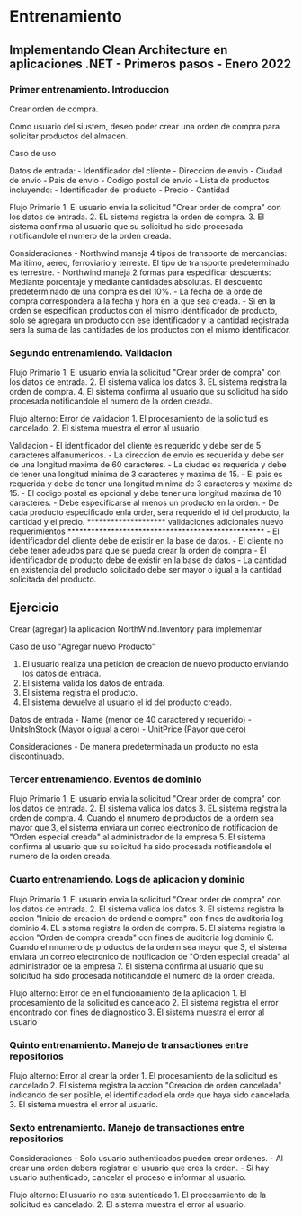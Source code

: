 # Entrenamiento
## Implementando Clean Architecture en aplicaciones .NET - Primeros pasos - Enero 2022

### Primer entrenamiento. Introduccion
Crear orden de compra.

Como usuario del siustem, deseo poder crear una orden de compra para solicitar productos del almacen.

Caso de uso

Datos de entrada:
	- Identificador del cliente
	- Direccion de envio
	- Ciudad de envio
	- Pais de envio
	- Codigo postal de envio
	- Lista de productos incluyendo:
		- Identificador del producto
		- Precio
		- Cantidad

Flujo Primario
	1. El usuario envia la solicitud "Crear order de compra" con los datos de entrada.
	2. EL sistema registra la orden de compra.
	3. El sistema confirma al usuario que su solicitud ha sido procesada notificandole el numero de la orden creada.

Consideraciones
	- Northwind maneja 4 tipos de transporte de mercancias: Maritimo, aereo, ferroviario y terreste. El tipo de transporte predeterminado es terrestre.
	- Northwind maneja 2 formas para especificar descuents: Mediante porcentaje y mediante cantidades absolutas. El descuento predeterminado de una compra es del 10%.
	- La fecha de la orde de compra correspondera a la fecha y hora en la que sea creada.
	- Si en la orden se especifican productos con el mismo identificador de producto, solo se agregara un producto con ese identificador y la cantidad registrada sera la suma de las cantidades de los productos con el mismo identificador.

### Segundo entrenamiendo. Validacion

Flujo Primario
	1. El usuario envia la solicitud "Crear order de compra" con los datos de entrada.
	2. El sistema valida los datos
	3. EL sistema registra la orden de compra.
	4. El sistema confirma al usuario que su solicitud ha sido procesada notificandole el numero de la orden creada.

Flujo alterno: Error de validacion
	1. El procesamiento de la solicitud es cancelado.
	2. El sistema muestra el error al usuario.

Validacion
	- El identificador del cliente es requerido y debe ser de 5 caracteres alfanumericos.
	- La direccion de envio es requerida y debe ser de una longitud maxima de 60 caracteres.
	- La ciudad es requerida y debe de tener una longitud minima de 3 caracteres y maxima de 15.
	- El pais es requerida y debe de tener una longitud minima de 3 caracteres y maxima de 15.
	- El codigo postal es opcional y debe tener una longitud maxima de 10 caracteres.
	- Debe especificarse al menos un producto en la orden.
	- De cada producto especificado enla order, sera requerido el id del producto, la cantidad y el precio.
	******************** validaciones adicionales nuevo requerimientos **************************************************
	- El identificador del cliente debe de existir en la base de datos.
	- El cliente no debe tener adeudos para que se pueda crear la orden de compra
	- El identificador de producto debe de existir en la base de datos
	- La cantidad en existencia del producto solicitado debe ser mayor o igual a la cantidad solicitada del producto.

## Ejercicio
Crear (agregar) la aplicacion NorthWind.Inventory para implementar

Caso de uso "Agregar nuevo Producto"

1. El usuario realiza una peticion de creacion de nuevo producto enviando los datos de entrada.
2. El sistema valida los datos de entrada.
3. El sistema registra el producto.
4. El sistema devuelve al usuario el id del producto creado.

Datos de entrada
	- Name (menor de 40 caractered y requerido)
	- UnitsInStock (Mayor o igual a cero)
	- UnitPrice (Payor que cero)

Consideraciones
	- De manera predeterminada un producto no esta discontinuado.


### Tercer entrenamiendo. Eventos de dominio

Flujo Primario
	1. El usuario envia la solicitud "Crear order de compra" con los datos de entrada.
	2. El sistema valida los datos
	3. EL sistema registra la orden de compra.
	4. Cuando el nnumero de productos de la ordern sea mayor que 3, el sistema enviara un correo electronico de notificacion de "Orden especial creada" al administrador de la empresa
	5. El sistema confirma al usuario que su solicitud ha sido procesada notificandole el numero de la orden creada.


### Cuarto entrenamiendo. Logs de aplicacion y dominio

Flujo Primario
	1. El usuario envia la solicitud "Crear order de compra" con los datos de entrada.
	2. El sistema valida los datos
	3. El sistema registra la accion "Inicio de creacion de ordend e compra" con fines de auditoria log dominio
	4. EL sistema registra la orden de compra.
	5. El sistems registra la accion "Orden de compra <numero de orden> creada" con fines de auditoria log dominio
	6. Cuando el nnumero de productos de la ordern sea mayor que 3, el sistema enviara un correo electronico de notificacion de "Orden especial creada" al administrador de la empresa
	7. El sistema confirma al usuario que su solicitud ha sido procesada notificandole el numero de la orden creada.

Flujo alterno: Error de en el funcionamiento de la aplicacion
	1. El procesamiento de la solicitud es cancelado
	2. El sistema registra el error encontrado con fines de diagnostico
	3. El sistema muestra el error al usuario



### Quinto entrenamiento. Manejo de transactiones entre repositorios

Flujo alterno: Error al crear la order
	1. El procesamiento de la solicitud es cancelado
	2. El sistema registra la accion "Creacion de orden cancelada" indicando de ser posible, el identificadod ela orde que haya sido cancelada.
	3. El sistema muestra el error al usuario.

### Sexto entrenamiento. Manejo de transactiones entre repositorios

Consideraciones
	- Solo usuario authenticados pueden crear ordenes.
	- Al crear una orden debera registrar el usuario que crea la orden.
	- Si hay usuario authenticado, cancelar el proceso e informar al usuario.

Flujo alterno: El usuario no esta autenticado
	1. El procesamiento de la solicitud es cancelado.
	2. El sistema muestra el error al usuario.